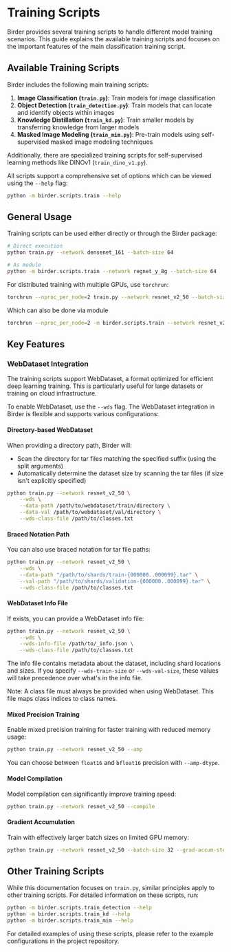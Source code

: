 # Training Scripts

Birder provides several training scripts to handle different model training scenarios. This guide explains the available training scripts and focuses on the important features of the main classification training script.

## Available Training Scripts

Birder includes the following main training scripts:

1. **Image Classification (`train.py`)**: Train models for image classification
2. **Object Detection (`train_detection.py`)**: Train models that can locate and identify objects within images
3. **Knowledge Distillation (`train_kd.py`)**: Train smaller models by transferring knowledge from larger models
4. **Masked Image Modeling (`train_mim.py`)**: Pre-train models using self-supervised masked image modeling techniques

Additionally, there are specialized training scripts for self-supervised learning methods like DINOv1 (`train_dino_v1.py`).

All scripts support a comprehensive set of options which can be viewed using the `--help` flag:

```sh
python -m birder.scripts.train --help
```

## General Usage

Training scripts can be used either directly or through the Birder package:

```sh
# Direct execution
python train.py --network densenet_161 --batch-size 64

# As module
python -m birder.scripts.train --network regnet_y_8g --batch-size 64
```

For distributed training with multiple GPUs, use `torchrun`:

```sh
torchrun --nproc_per_node=2 train.py --network resnet_v2_50 --batch-size 64
```

Which can also be done via module

```sh
torchrun --nproc_per_node=2 -m birder.scripts.train --network resnet_v2_50 --batch-size 64
```

## Key Features

### WebDataset Integration

The training scripts support WebDataset, a format optimized for efficient deep learning training. This is particularly useful for large datasets or training on cloud infrastructure.

To enable WebDataset, use the `--wds` flag. The WebDataset integration in Birder is flexible and supports various configurations:

#### Directory-based WebDataset

When providing a directory path, Birder will:

- Scan the directory for tar files matching the specified suffix (using the split arguments)
- Automatically determine the dataset size by scanning the tar files (if size isn't explicitly specified)

```sh
python train.py --network resnet_v2_50 \
    --wds \
    --data-path /path/to/webdataset/train/directory \
    --data-val /path/to/webdataset/val/directory \
    --wds-class-file /path/to/classes.txt
```

#### Braced Notation Path

You can also use braced notation for tar file paths:

```sh
python train.py --network resnet_v2_50 \
    --wds \
    --data-path "/path/to/shards/train-{000000..000099}.tar" \
    --val-path "/path/to/shards/validation-{000000..000099}.tar" \
    --wds-class-file /path/to/classes.txt
```

#### WebDataset Info File

If exists, you can provide a WebDataset info file:

```sh
python train.py --network resnet_v2_50 \
    --wds \
    --wds-info-file /path/to/_info.json \
    --wds-class-file /path/to/classes.txt
```

The info file contains metadata about the dataset, including shard locations and sizes. If you specify `--wds-train-size` or `--wds-val-size`, these values will take precedence over what's in the info file.

Note: A class file must always be provided when using WebDataset. This file maps class indices to class names.

#### Mixed Precision Training

Enable mixed precision training for faster training with reduced memory usage:

```sh
python train.py --network resnet_v2_50 --amp
```

You can choose between `float16` and `bfloat16` precision with `--amp-dtype`.

#### Model Compilation

Model compilation can significantly improve training speed:

```sh
python train.py --network resnet_v2_50 --compile
```

#### Gradient Accumulation

Train with effectively larger batch sizes on limited GPU memory:

```sh
python train.py --network resnet_v2_50 --batch-size 32 --grad-accum-steps 4  # Effective batch size: 128
```

## Other Training Scripts

While this documentation focuses on `train.py`, similar principles apply to other training scripts. For detailed information on these scripts, run:

```sh
python -m birder.scripts.train_detection --help
python -m birder.scripts.train_kd --help
python -m birder.scripts.train_mim --help
```

For detailed examples of using these scripts, please refer to the example configurations in the project repository.
